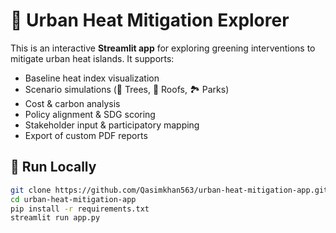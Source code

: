 # 🌳 Urban Heat Mitigation Explorer

This is an interactive **Streamlit app** for exploring greening interventions 
to mitigate urban heat islands. It supports:

- Baseline heat index visualization
- Scenario simulations (🌳 Trees, 🏢 Roofs, 🏞 Parks)
- Cost & carbon analysis
- Policy alignment & SDG scoring
- Stakeholder input & participatory mapping
- Export of custom PDF reports

## 🚀 Run Locally
```bash
git clone https://github.com/Qasimkhan563/urban-heat-mitigation-app.git
cd urban-heat-mitigation-app
pip install -r requirements.txt
streamlit run app.py
